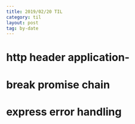 ```yaml
---
title: 2019/02/20 TIL
category: til
layout: post
tag: by-date
---
```


# http header application-


# break promise chain

# express error handling